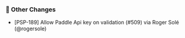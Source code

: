 ### 🔄 Other Changes
* [PSP-189] Allow Paddle Api key on validation (#509) via Roger Solé (@rogersole)
